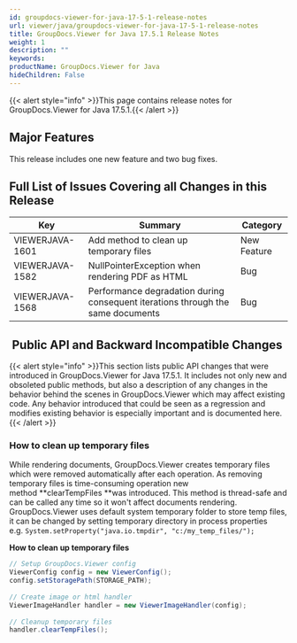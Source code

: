 ```yaml
---
id: groupdocs-viewer-for-java-17-5-1-release-notes
url: viewer/java/groupdocs-viewer-for-java-17-5-1-release-notes
title: GroupDocs.Viewer for Java 17.5.1 Release Notes
weight: 1
description: ""
keywords: 
productName: GroupDocs.Viewer for Java
hideChildren: False
---
```

{{< alert style="info" >}}This page contains release notes for GroupDocs.Viewer for Java 17.5.1.{{< /alert >}}

## Major Features

This release includes one new feature and two bug fixes.

## Full List of Issues Covering all Changes in this Release

| Key | Summary | Category |
| --- | --- | --- |
| VIEWERJAVA-1601 | Add method to clean up temporary files | New Feature |
| VIEWERJAVA-1582 | NullPointerException when rendering PDF as HTML | Bug |
| VIEWERJAVA-1568 | Performance degradation during consequent iterations through the same documents | Bug |

##  Public API and Backward Incompatible Changes

{{< alert style="info" >}}This section lists public API changes that were introduced in GroupDocs.Viewer for Java 17.5.1. It includes not only new and obsoleted public methods, but also a description of any changes in the behavior behind the scenes in GroupDocs.Viewer which may affect existing code. Any behavior introduced that could be seen as a regression and modifies existing behavior is especially important and is documented here.{{< /alert >}}

### How to clean up temporary files

While rendering documents, GroupDocs.Viewer creates temporary files which were removed automatically after each operation. As removing temporary files is time-consuming operation new method **clearTempFiles **was introduced. This method is thread-safe and can be called any time so it won't affect documents rendering. GroupDocs.Viewer uses default system temporary folder to store temp files, it can be changed by setting temporary directory in process properties e.g. `System.setProperty("java.io.tmpdir", "c:/my_temp_files/");`

**How to clean up temporary files**

```java
// Setup GroupDocs.Viewer config
ViewerConfig config = new ViewerConfig();
config.setStoragePath(STORAGE_PATH);
  
// Create image or html handler
ViewerImageHandler handler = new ViewerImageHandler(config);
 
// Cleanup temporary files
handler.clearTempFiles();
```
